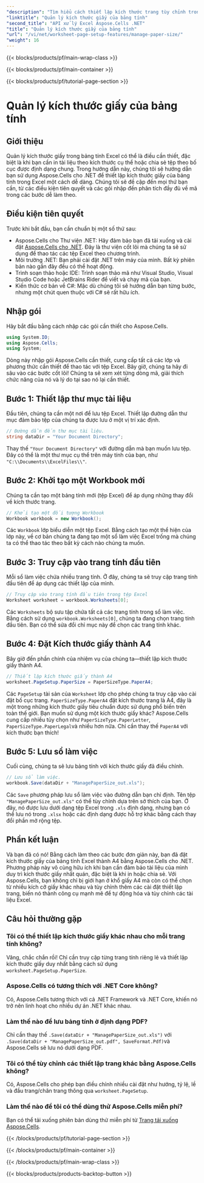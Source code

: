 ```yaml
---
"description": "Tìm hiểu cách thiết lập kích thước trang tùy chỉnh trong Excel bằng Aspose.Cells cho .NET với hướng dẫn từng bước dễ dàng này."
"linktitle": "Quản lý kích thước giấy của bảng tính"
"second_title": "API xử lý Excel Aspose.Cells .NET"
"title": "Quản lý kích thước giấy của bảng tính"
"url": "/vi/net/worksheet-page-setup-features/manage-paper-size/"
"weight": 16
---
```


{{< blocks/products/pf/main-wrap-class >}}

{{< blocks/products/pf/main-container >}}

{{< blocks/products/pf/tutorial-page-section >}}

# Quản lý kích thước giấy của bảng tính

## Giới thiệu
Quản lý kích thước giấy trong bảng tính Excel có thể là điều cần thiết, đặc biệt là khi bạn cần in tài liệu theo kích thước cụ thể hoặc chia sẻ tệp theo bố cục được định dạng chung. Trong hướng dẫn này, chúng tôi sẽ hướng dẫn bạn sử dụng Aspose.Cells cho .NET để thiết lập kích thước giấy của bảng tính trong Excel một cách dễ dàng. Chúng tôi sẽ đề cập đến mọi thứ bạn cần, từ các điều kiện tiên quyết và các gói nhập đến phân tích đầy đủ về mã trong các bước dễ làm theo.
## Điều kiện tiên quyết
Trước khi bắt đầu, bạn cần chuẩn bị một số thứ sau:
- Aspose.Cells cho Thư viện .NET: Hãy đảm bảo bạn đã tải xuống và cài đặt [Aspose.Cells cho .NET](https://releases.aspose.com/cells/net/). Đây là thư viện cốt lõi mà chúng ta sẽ sử dụng để thao tác các tệp Excel theo chương trình.
- Môi trường .NET: Bạn phải cài đặt .NET trên máy của mình. Bất kỳ phiên bản nào gần đây đều có thể hoạt động.
- Trình soạn thảo hoặc IDE: Trình soạn thảo mã như Visual Studio, Visual Studio Code hoặc JetBrains Rider để viết và chạy mã của bạn.
- Kiến thức cơ bản về C#: Mặc dù chúng tôi sẽ hướng dẫn bạn từng bước, nhưng một chút quen thuộc với C# sẽ rất hữu ích.
## Nhập gói
Hãy bắt đầu bằng cách nhập các gói cần thiết cho Aspose.Cells.
```csharp
using System.IO;
using Aspose.Cells;
using System;
```
Dòng này nhập gói Aspose.Cells cần thiết, cung cấp tất cả các lớp và phương thức cần thiết để thao tác với tệp Excel.
Bây giờ, chúng ta hãy đi sâu vào các bước cốt lõi! Chúng ta sẽ xem xét từng dòng mã, giải thích chức năng của nó và lý do tại sao nó lại cần thiết.
## Bước 1: Thiết lập thư mục tài liệu
Đầu tiên, chúng ta cần một nơi để lưu tệp Excel. Thiết lập đường dẫn thư mục đảm bảo tệp của chúng ta được lưu ở một vị trí xác định.
```csharp
// Đường dẫn đến thư mục tài liệu.
string dataDir = "Your Document Directory";
```
Thay thế `"Your Document Directory"` với đường dẫn mà bạn muốn lưu tệp. Đây có thể là một thư mục cụ thể trên máy tính của bạn, như `"C:\\Documents\\ExcelFiles\\"`.
## Bước 2: Khởi tạo một Workbook mới
Chúng ta cần tạo một bảng tính mới (tệp Excel) để áp dụng những thay đổi về kích thước trang.
```csharp
// Khởi tạo một đối tượng Workbook
Workbook workbook = new Workbook();
```
Các `Workbook` lớp biểu diễn một tệp Excel. Bằng cách tạo một thể hiện của lớp này, về cơ bản chúng ta đang tạo một sổ làm việc Excel trống mà chúng ta có thể thao tác theo bất kỳ cách nào chúng ta muốn.
## Bước 3: Truy cập vào trang tính đầu tiên
Mỗi sổ làm việc chứa nhiều trang tính. Ở đây, chúng ta sẽ truy cập trang tính đầu tiên để áp dụng các thiết lập của mình.
```csharp
// Truy cập vào trang tính đầu tiên trong tệp Excel
Worksheet worksheet = workbook.Worksheets[0];
```
Các `Worksheets` bộ sưu tập chứa tất cả các trang tính trong sổ làm việc. Bằng cách sử dụng `workbook.Worksheets[0]`, chúng ta đang chọn trang tính đầu tiên. Bạn có thể sửa đổi chỉ mục này để chọn các trang tính khác.
## Bước 4: Đặt Kích thước giấy thành A4
Bây giờ đến phần chính của nhiệm vụ của chúng ta—thiết lập kích thước giấy thành A4.
```csharp
// Thiết lập kích thước giấy thành A4
worksheet.PageSetup.PaperSize = PaperSizeType.PaperA4;
```
Các `PageSetup` tài sản của `Worksheet` lớp cho phép chúng ta truy cập vào cài đặt bố cục trang. `PaperSizeType.PaperA4` đặt kích thước trang là A4, đây là một trong những kích thước giấy tiêu chuẩn được sử dụng phổ biến trên toàn thế giới.
Bạn muốn sử dụng một kích thước giấy khác? Aspose.Cells cung cấp nhiều tùy chọn như `PaperSizeType.PaperLetter`, `PaperSizeType.PaperLegal`và nhiều hơn nữa. Chỉ cần thay thế `PaperA4` với kích thước bạn thích!
## Bước 5: Lưu sổ làm việc
Cuối cùng, chúng ta sẽ lưu bảng tính với kích thước giấy đã điều chỉnh.
```csharp
// Lưu sổ làm việc.
workbook.Save(dataDir + "ManagePaperSize_out.xls");
```
Các `Save` phương pháp lưu sổ làm việc vào đường dẫn bạn chỉ định. Tên tệp `"ManagePaperSize_out.xls"` có thể tùy chỉnh dựa trên sở thích của bạn. Ở đây, nó được lưu dưới dạng tệp Excel trong `.xls` định dạng, nhưng bạn có thể lưu nó trong `.xlsx` hoặc các định dạng được hỗ trợ khác bằng cách thay đổi phần mở rộng tệp.
## Phần kết luận
Và bạn đã có nó! Bằng cách làm theo các bước đơn giản này, bạn đã đặt kích thước giấy của bảng tính Excel thành A4 bằng Aspose.Cells cho .NET. Phương pháp này vô cùng hữu ích khi bạn cần đảm bảo tài liệu của mình duy trì kích thước giấy nhất quán, đặc biệt là khi in hoặc chia sẻ. 
Với Aspose.Cells, bạn không chỉ bị giới hạn ở khổ giấy A4 mà còn có thể chọn từ nhiều kích cỡ giấy khác nhau và tùy chỉnh thêm các cài đặt thiết lập trang, biến nó thành công cụ mạnh mẽ để tự động hóa và tùy chỉnh các tài liệu Excel.
## Câu hỏi thường gặp
### Tôi có thể thiết lập kích thước giấy khác nhau cho mỗi trang tính không?
Vâng, chắc chắn rồi! Chỉ cần truy cập từng trang tính riêng lẻ và thiết lập kích thước giấy duy nhất bằng cách sử dụng `worksheet.PageSetup.PaperSize`.
### Aspose.Cells có tương thích với .NET Core không?
Có, Aspose.Cells tương thích với cả .NET Framework và .NET Core, khiến nó trở nên linh hoạt cho nhiều dự án .NET khác nhau.
### Làm thế nào để lưu bảng tính ở định dạng PDF?
Chỉ cần thay thế `.Save(dataDir + "ManagePaperSize_out.xls")` với `.Save(dataDir + "ManagePaperSize_out.pdf", SaveFormat.Pdf)`và Aspose.Cells sẽ lưu nó dưới dạng PDF.
### Tôi có thể tùy chỉnh các thiết lập trang khác bằng Aspose.Cells không?
Có, Aspose.Cells cho phép bạn điều chỉnh nhiều cài đặt như hướng, tỷ lệ, lề và đầu trang/chân trang thông qua `worksheet.PageSetup`.
### Làm thế nào để tôi có thể dùng thử Aspose.Cells miễn phí?
Bạn có thể tải xuống phiên bản dùng thử miễn phí từ [Trang tải xuống Aspose.Cells](https://releases.aspose.com/).


{{< /blocks/products/pf/tutorial-page-section >}}

{{< /blocks/products/pf/main-container >}}

{{< /blocks/products/pf/main-wrap-class >}}

{{< blocks/products/products-backtop-button >}}